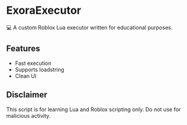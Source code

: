 # ExoraExecutor

💻 A custom Roblox Lua executor written for educational purposes.

## Features
- Fast execution
- Supports loadstring
- Clean UI

## Disclaimer
This script is for learning Lua and Roblox scripting only. Do not use for malicious activity.
